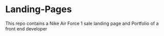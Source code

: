 # Landing-Pages
This repo contains a Nike Air Force 1 sale landing page and Portfolio of a front end developer
